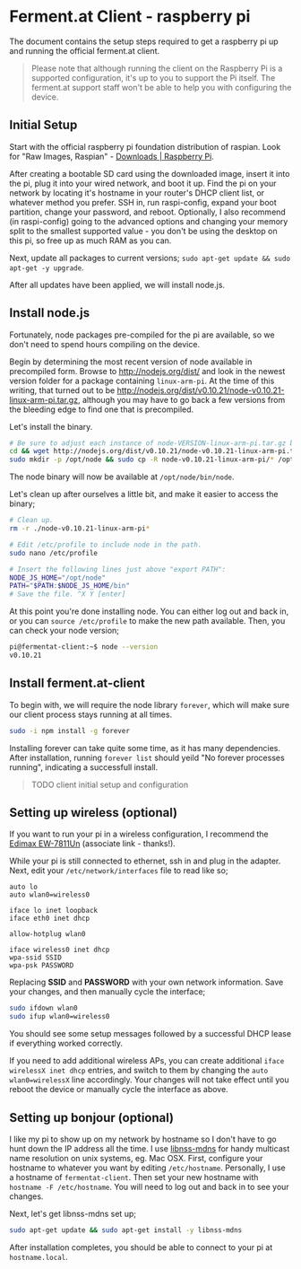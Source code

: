 # Ferment.at Client - raspberry pi

The document contains the setup steps required to get a raspberry pi up and running the official ferment.at client.

> Please note that although running the client on the Raspberry Pi is a supported configuration, it's up to you to support the Pi itself. The ferment.at support staff won't be able to help you with configuring the device.

## Initial Setup

Start with the official raspberry pi foundation distribution of raspian. Look for "Raw Images, Raspian" - [Downloads | Raspberry Pi](http://www.raspberrypi.org/downloads).

After creating a bootable SD card using the downloaded image, insert it into the pi, plug it into your wired network, and boot it up. Find the pi on your network by locating it's hostname in your router's DHCP client list, or whatever method you prefer. SSH in, run raspi-config, expand your boot partition, change your password, and reboot. Optionally, I also recommend (in raspi-config) going to the advanced options and changing your memory split to the smallest supported value - you don't be using the desktop on this pi, so free up as much RAM as you can.

Next, update all packages to current versions; `sudo apt-get update && sudo apt-get -y upgrade`.

After all updates have been applied, we will install node.js.

## Install node.js

Fortunately, node packages pre-compiled for the pi are available, so we don't need to spend hours compiling on the device.

Begin by determining the most recent version of node available in precompiled form. Browse to http://nodejs.org/dist/ and look in the newest version folder for a package containing `linux-arm-pi`. At the time of this writing, that turned out to be http://nodejs.org/dist/v0.10.21/node-v0.10.21-linux-arm-pi.tar.gz, although you may have to go back a few versions from the bleeding edge to find one that is precompiled.

Let's install the binary.

```sh
# Be sure to adjust each instance of node-VERSION-linux-arm-pi.tar.gz below.
cd && wget http://nodejs.org/dist/v0.10.21/node-v0.10.21-linux-arm-pi.tar.gz && tar xzf node-v0.10.21-linux-arm-pi.tar.gz
sudo mkdir -p /opt/node && sudo cp -R node-v0.10.21-linux-arm-pi/* /opt/node
```

The node binary will now be available at `/opt/node/bin/node`.

Let's clean up after ourselves a little bit, and make it easier to access the binary;

```sh
# Clean up.
rm -r ./node-v0.10.21-linux-arm-pi*

# Edit /etc/profile to include node in the path.
sudo nano /etc/profile

# Insert the following lines just above "export PATH":
NODE_JS_HOME="/opt/node"
PATH="$PATH:$NODE_JS_HOME/bin"
# Save the file. ^X Y [enter]
```

At this point you're done installing node. You can either log out and back in, or you can `source /etc/profile` to make the new path available. Then, you can check your node version;

```sh
pi@fermentat-client:~$ node --version
v0.10.21
```

## Install ferment.at-client

To begin with, we will require the node library `forever`, which will make sure our client process stays running at all times.

```sh
sudo -i npm install -g forever
```

Installing forever can take quite some time, as it has many dependencies. After installation, running `forever list` should yeild "No forever processes running", indicating a successfull install.

> TODO client initial setup and configuration

## Setting up wireless (optional)

If you want to run your pi in a wireless configuration, I recommend the [Edimax EW-7811Un](http://www.amazon.com/gp/product/B003MTTJOY/ref=as_li_ss_tl?ie=UTF8&camp=1789&creative=390957&creativeASIN=B003MTTJOY&linkCode=as2&tag=seebreco-20) (associate link - thanks!).

While your pi is still connected to ethernet, ssh in and plug in the adapter. Next, edit your `/etc/network/interfaces` file to read like so;

    auto lo
    auto wlan0=wireless0

    iface lo inet loopback
    iface eth0 inet dhcp

    allow-hotplug wlan0

    iface wireless0 inet dhcp
    wpa-ssid SSID
    wpa-psk PASSWORD

Replacing **SSID** and **PASSWORD** with your own network information. Save your changes, and then manually cycle the interface;

```sh
sudo ifdown wlan0
sudo ifup wlan0=wireless0
```

You should see some setup messages followed by a successful DHCP lease if everything worked correctly.

If you need to add additional wireless APs, you can create additional `iface wirelessX inet dhcp` entries, and switch to them by changing the `auto wlan0=wirelessX` line accordingly. Your changes will not take effect until you reboot the device or manually cycle the interface as above.

## Setting up bonjour (optional)

I like my pi to show up on my network by hostname so I don't have to go hunt down the IP address all the time. I use [libnss-mdns](http://packages.debian.org/wheezy/i386/libnss-mdns) for handy multicast name resolution on unix systems, eg. Mac OSX. First, configure your hostname to whatever you want by editing `/etc/hostname`. Personally, I use a hostname of `fermentat-client`. Then set your new hostname with `hostname -F /etc/hostname`. You will need to log out and back in to see your changes.

Next, let's get libnss-mdns set up;

```sh
sudo apt-get update && sudo apt-get install -y libnss-mdns
```

After installation completes, you should be able to connect to your pi at `hostname.local`.
